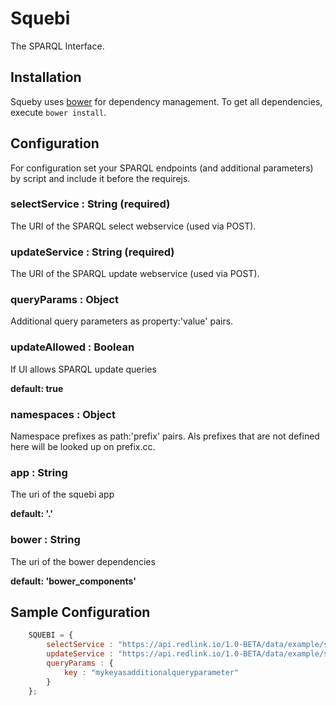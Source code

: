 Squebi
======

The SPARQL Interface.

Installation
------------

Squeby uses [bower](http://bower.io/) for dependency management. To get all dependencies, execute `bower install`.

Configuration
-------------

For configuration set your SPARQL endpoints (and additional parameters) by script and include it before the requirejs.

### selectService : String (required)
The URI of the SPARQL select webservice (used via POST).

### updateService : String (required)
The URI of the SPARQL update webservice (used via POST).

### queryParams : Object
Additional query parameters as property:'value' pairs.

### updateAllowed : Boolean
If UI allows SPARQL update queries

**default: true**

### namespaces : Object
Namespace prefixes as path:'prefix' pairs. Als prefixes that are not defined here will be looked up on prefix.cc.

### app : String
The uri of the squebi app

**default: '.'**

### bower : String
The uri of the bower dependencies

**default: 'bower_components'**

## Sample Configuration

```javascript
    SQUEBI = {
        selectService : "https://api.redlink.io/1.0-BETA/data/example/sparql/select",
        updateService : "https://api.redlink.io/1.0-BETA/data/example/sparql/update",
        queryParams : {
            key : "mykeyasadditionalqueryparameter"
        }
    };
```
